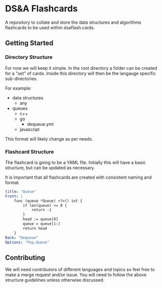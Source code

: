 # DS&A Flashcards

A repository to collate and store the data structures and algorithms flashcards to be used within dsaflash.cards.

## Getting Started

### Directory Structure

For now we will keep it simple. 
In the root directory a folder can be created for a "set" of cards. 
Inside this directory will then be the langauge specific sub-directories.

For example:

* data structures
    * any
* queues
    * c++
    * go
        * dequeue.yml
    * javascript

This format will likely change as per needs.

### Flashcard Structure

The flashcard is going to be a YAML file.
Initially this will have a basic structure, but can be updated as necessary. 

It is important that all flashcards are created with consistent naming and format.

```yaml
title: "Queue"
Front: |
    func (queue *Queue) <?>() int {
        if len(queue) <= 0 {
            return -1
        }
        head := queue[0]
        queue = queue[1:]
        return head
    }
Back: "Dequeue"
Options: "Pop,Queue"
```

## Contributing

We will need contributors of different languages and topics so feel free to make a merge request and/or issue. 
You will need to follow the above structure guidelines unless otherwise discussed.